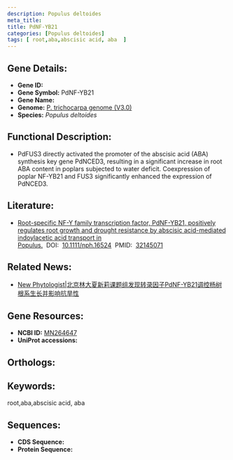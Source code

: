 ```yaml
---
description: Populus deltoides
meta_title:
title: PdNF-YB21
categories: [Populus deltoides]
tags: [ root,aba,abscisic acid, aba  ]
---
```


## Gene Details:
- **Gene ID:**	[]()
- **Gene Symbol:** PdNF-YB21
- **Gene Name:** 
- **Genome:** [P. trichocarpa genome (V3.0)]()
- **Species:** *Populus deltoides*

## Functional Description:
   - PdFUS3 directly activated the promoter of the abscisic acid (ABA) synthesis key gene PdNCED3, resulting in a significant increase in root ABA content in poplars subjected to water deficit.   Coexpression of poplar NF-YB21 and FUS3 significantly enhanced the expression of PdNCED3.

## Literature:
   - [Root-specific NF-Y family transcription factor, PdNF-YB21, positively regulates root growth and drought resistance by abscisic acid-mediated indoylacetic acid transport in Populus.]( https://nph.onlinelibrary.wiley.com/doi/10.1111/nph.16524)&nbsp;&nbsp;DOI:&nbsp;&nbsp;[10.1111/nph.16524](https://nph.onlinelibrary.wiley.com/doi/10.1111/nph.16524)&nbsp;&nbsp;PMID:&nbsp;&nbsp;[32145071](https://pubmed.ncbi.nlm.nih.gov/32145071/)

## Related News:
   - [New Phytologist|北京林大夏新莉课题组发现转录因子PdNF-YB21调控杨树根系生长并影响抗旱性](https://mp.weixin.qq.com/s?__biz=Mzg3MDEwNDEyMg==&mid=2247487631&idx=1&sn=78038dee923f92c8862bb562d4c0830e&chksm=ce93bddaf9e434ccf44ee79904d2405d870ae063a3c71c07e4316fd4d98ddf3353df618e2b4b&scene=27#wechat_redirect)

## Gene Resources:
- **NCBI ID:** [MN264647](https://www.ncbi.nlm.nih.gov/gene/?term=MN264647)
- **UniProt accessions:** [](https://www.uniprot.org/uniprotkb//entry)

## Orthologs:


## Keywords:
root,aba,abscisic acid, aba 

## Sequences:
- **CDS Sequence:**
- **Protein Sequence:**
